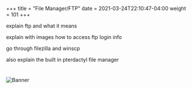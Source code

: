 +++
title = "File Manager/FTP"
date =  2021-03-24T22:10:47-04:00
weight = 101
+++

explain ftp and what it means

explain with images how to access ftp login info

go through filezilla and winscp

also explain the built in pterdactyl file manager


#
![Banner](/images/fishy.gif)